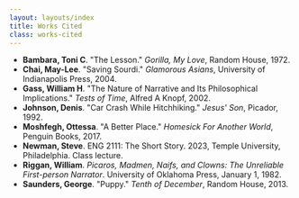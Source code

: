 ```yaml
---
layout: layouts/index
title: Works Cited
class: works-cited
---
```

- **Bambara, Toni C**. "The Lesson." *Gorilla, My Love*, Random House, 1972.
- **Chai, May-Lee**. "Saving Sourdi." *Glamorous Asians*, University of Indianapolis Press, 2004.
- **Gass, William H**. "The Nature of Narrative and Its Philosophical Implications." *Tests of Time*, Alfred A Knopf, 2002.
- **Johnson, Denis**. "Car Crash While Hitchhiking." *Jesus' Son*, Picador, 1992.
- **Moshfegh, Ottessa**. "A Better Place." *Homesick For Another World*, Penguin Books, 2017.
- **Newman, Steve**. ENG 2111: The Short Story. 2023, Temple University, Philadelphia. Class lecture.
- **Riggan, William**. *Picaros, Madmen, Naifs, and Clowns: The Unreliable First-person Narrator*. University of Oklahoma Press, January 1, 1982.
- **Saunders, George**. "Puppy." *Tenth of December*, Random House, 2013.